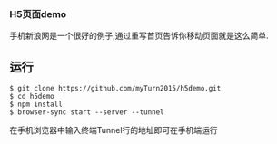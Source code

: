 ### H5页面demo
手机新浪网是一个很好的例子,通过重写首页告诉你移动页面就是这么简单.


## 运行

```
$ git clone https://github.com/myTurn2015/h5demo.git
$ cd h5demo
$ npm install
$ browser-sync start --server --tunnel
```

在手机浏览器中输入终端Tunnel行的地址即可在手机端运行
